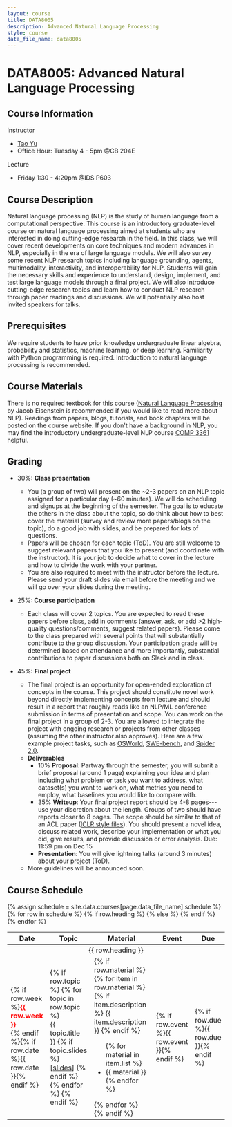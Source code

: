 ```yaml
---
layout: course
title: DATA8005
description: Advanced Natural Language Processing
style: course
data_file_name: data8005
---
```


# DATA8005: Advanced Natural Language Processing

## Course Information

Instructor

- [Tao Yu](https://taoyds.github.io/)
- Office Hour: Tuesday 4 - 5pm @CB 204E

Lecture

- Friday 1:30 - 4:20pm @IDS P603

## Course Description

Natural language processing (NLP) is the study of human language from a computational perspective. This course is an introductory graduate-level course on natural language processing aimed at students who are interested in doing cutting-edge research in the field. In this class, we will cover recent developments on core techniques and modern advances in NLP, especially in the era of large language models. We will also survey some recent NLP research topics including language grounding, agents, multimodality, interactivity, and interoperability for NLP. Students will gain the necessary skills and experience to understand, design, implement, and test large language models through a final project. We will also introduce cutting-edge research topics and learn how to conduct NLP research through paper readings and discussions. We will potentially also host invited speakers for talks.

## Prerequisites

We require students to have prior knowledge undergraduate linear algebra, probability and statistics, machine learning, or deep learning. Familiarity with Python programming is required. Introduction to natural language processing is recommended.

## Course Materials

There is no required textbook for this course ([Natural Language Processing](https://github.com/jacobeisenstein/gt-nlp-class/blob/master/notes/eisenstein-nlp-notes.pdf) by Jacob Eisenstein is recommended if you would like to read more about NLP). Readings from papers, blogs, tutorials, and book chapters will be posted on the course website. If you don't have a background in NLP, you may find the introductory undergraduate-level NLP course [COMP 3361](https://taoyds.github.io/courses/comp3361) helpful.

## Grading

- 30%: **Class presentation**
  - You (a group of two) will present on the ~2-3 papers on an NLP topic assigned for a particular day (~60 minutes). We will do scheduling and signups at the beginning of the semester. The goal is to educate the others in the class about the topic, so do think about how to best cover the material (survey and review more papers/blogs on the topic), do a good job with slides, and be prepared for lots of questions.
  - Papers will be chosen for each topic (ToD). You are still welcome to suggest relevant papers that you like to present (and coordinate with the instructor). It is your job to decide what to cover in the lecture and how to divide the work with your partner.
  - You are also required to meet with the instructor before the lecture. Please send your draft slides via email before the meeting and we will go over your slides during the meeting.

- 25%: **Course participation**
  - Each class will cover 2 topics. You are expected to read these papers before class, add in comments (answer, ask, or add >2 high-quality questions/comments, suggest related papers). Please come to the class prepared with several points that will substantially contribute to the group discussion. Your participation grade will be determined based on attendance and more importantly, substantial contributions to paper discussions both on Slack and in class.

- 45%: **Final project**
  - The final project is an opportunity for open-ended exploration of concepts in the course. This project should constitute novel work beyond directly implementing concepts from lecture and should result in a report that roughly reads like an NLP/ML conference submission in terms of presentation and scope. You can work on the final project in a group of 2-3. You are allowed to integrate the project with ongoing research or projects from other classes (assuming the other instructor also approves). Here are a few example project tasks, such as [OSWorld](https://os-world.github.io), [SWE-bench](https://www.swebench.com), and [Spider 2.0](https://spider2-sql.github.io).
  - **Deliverables**
    - 10% **Proposal**: Partway through the semester, you will submit a brief proposal (around 1 page) explaining your idea and plan including what problem or task you want to address, what dataset(s) you want to work on, what metrics you need to employ, what baselines you would like to compare with.
    - 35% **Writeup**: Your final project report should be 4-8 pages---use your discretion about the length. Groups of two should have reports closer to 8 pages. The scope should be similar to that of an ACL paper ([ICLR style files](https://github.com/ICLR/Master-Template/raw/master/iclr2024.zip)). You should present a novel idea, discuss related work, describe your implementation or what you did, give results, and provide discussion or error analysis. Due: 11:59 pm on Dec 15
    - **Presentation**: You will give lightning talks (around 3 minutes) about your project (ToD).
  - More guidelines will be announced soon.

## Course Schedule

<table class="table">
<colgroup>
    <col style="width:10%">
    <col style="width:20%">
    <col style="width:40%">
    <col style="width:10%">
    <col style="width:10%">
</colgroup>
<thead>
<tr>
    <th>Date</th>
    <th>Topic</th>
    <th>Material</th>
    <th>Event</th>
    <th>Due</th>
</tr>
</thead>
<tbody>
    {% assign schedule = site.data.courses[page.data_file_name].schedule %}
    {% for row in schedule %}
    {% if row.heading %}
    <tr>
        <td colspan="5" style="text-align: center;">{{ row.heading }}</td>
    </tr>
    {% else %}
    <tr>
      <td>{% if row.week %}<b><font color="red">{{ row.week }}</font></b><br>{% endif %}{% if row.date %}{{ row.date }}{% endif %}</td>
      <td>
      {% if row.topic %}
        {% for topic in row.topic %}
          <div>
            {{ topic.title }}
            {% if topic.slides %}
              <br>
              [<a href="{{ topic.slides }}">slides</a>]
            {% endif %}
          </div>
        {% endfor %}
      {% endif %}
      </td>
      <td>
        {% if row.material %}
          {% for item in row.material %}
            {% if item.description %}
              {{ item.description }}
            {% endif %}
            <ul>
              {% for material in item.list %}
              <li>{{ material }}</li>
              {% endfor %}
            </ul>
          {% endfor %}
        {% endif %}
    </td>
      <td>{% if row.event %}{{ row.event }}{% endif %}</td>
      <td>{% if row.due %}{{ row.due }}{% endif %}</td>
    </tr>
    {% endif %}
    {% endfor %}

</tbody>
</table>
